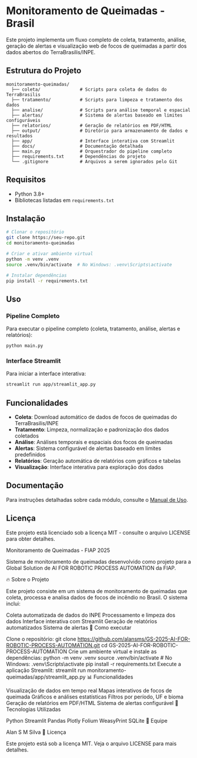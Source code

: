 # Monitoramento de Queimadas - Brasil

Este projeto implementa um fluxo completo de coleta, tratamento, análise, geração de alertas e visualização web de focos de queimadas a partir dos dados abertos do TerraBrasilis/INPE.

## Estrutura do Projeto

```
monitoramento-queimadas/
  ├── coleta/               # Scripts para coleta de dados do TerraBrasilis
  ├── tratamento/           # Scripts para limpeza e tratamento dos dados
  ├── analise/              # Scripts para análise temporal e espacial
  ├── alertas/              # Sistema de alertas baseado em limites configuráveis
  ├── relatorios/           # Geração de relatórios em PDF/HTML
  ├── output/               # Diretório para armazenamento de dados e resultados
  ├── app/                  # Interface interativa com Streamlit
  ├── docs/                 # Documentação detalhada
  ├── main.py               # Orquestrador do pipeline completo
  ├── requirements.txt      # Dependências do projeto
  └── .gitignore            # Arquivos a serem ignorados pelo Git
```

## Requisitos

- Python 3.8+
- Bibliotecas listadas em `requirements.txt`

## Instalação

```bash
# Clonar o repositório
git clone https://seu-repo.git
cd monitoramento-queimadas

# Criar e ativar ambiente virtual
python -m venv .venv
source .venv/bin/activate  # No Windows: .venv\Scripts\activate

# Instalar dependências
pip install -r requirements.txt
```

## Uso

### Pipeline Completo

Para executar o pipeline completo (coleta, tratamento, análise, alertas e relatórios):

```bash
python main.py
```

### Interface Streamlit

Para iniciar a interface interativa:

```bash
streamlit run app/streamlit_app.py
```

## Funcionalidades

- **Coleta**: Download automático de dados de focos de queimadas do TerraBrasilis/INPE
- **Tratamento**: Limpeza, normalização e padronização dos dados coletados
- **Análise**: Análises temporais e espaciais dos focos de queimadas
- **Alertas**: Sistema configurável de alertas baseado em limites predefinidos
- **Relatórios**: Geração automática de relatórios com gráficos e tabelas
- **Visualização**: Interface interativa para exploração dos dados

## Documentação

Para instruções detalhadas sobre cada módulo, consulte o [Manual de Uso](docs/MANUAL_DE_USO.md).

## Licença

Este projeto está licenciado sob a licença MIT - consulte o arquivo LICENSE para obter detalhes.

Monitoramento de Queimadas - FIAP 2025

Sistema de monitoramento de queimadas desenvolvido como projeto para a Global Solution de AI FOR ROBOTIC PROCESS AUTOMATION da FIAP.

🔥 Sobre o Projeto

Este projeto consiste em um sistema de monitoramento de queimadas que coleta, processa e analisa dados de focos de incêndio no Brasil. O sistema inclui:

Coleta automatizada de dados do INPE
Processamento e limpeza dos dados
Interface interativa com Streamlit
Geração de relatórios automatizados
Sistema de alertas
🚀 Como executar

Clone o repositório:
git clone https://github.com/alansms/GS-2025-AI-FOR-ROBOTIC-PROCESS-AUTOMATION.git
cd GS-2025-AI-FOR-ROBOTIC-PROCESS-AUTOMATION
Crie um ambiente virtual e instale as dependências:
python -m venv .venv
source .venv/bin/activate  # No Windows: .venv\Scripts\activate
pip install -r requirements.txt
Execute a aplicação Streamlit:
streamlit run monitoramento-queimadas/app/streamlit_app.py
📊 Funcionalidades

Visualização de dados em tempo real
Mapas interativos de focos de queimada
Gráficos e análises estatísticas
Filtros por período, UF e bioma
Geração de relatórios em PDF/HTML
Sistema de alertas configurável
🔧 Tecnologias Utilizadas

Python
Streamlit
Pandas
Plotly
Folium
WeasyPrint
SQLite
👥 Equipe

Alan S M Silva
📝 Licença

Este projeto está sob a licença MIT. Veja o arquivo LICENSE para mais detalhes.